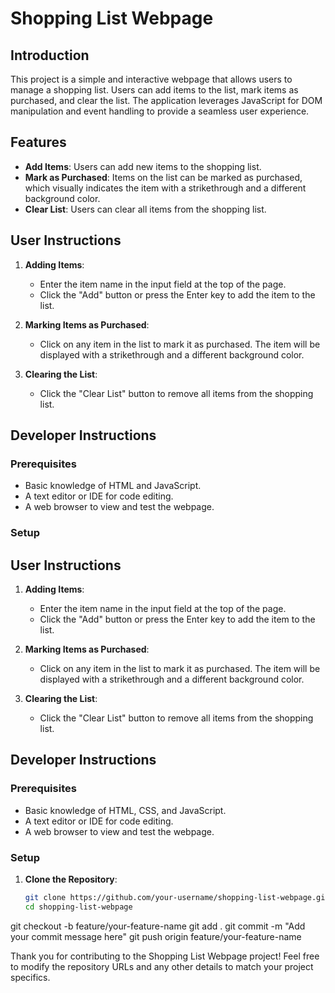 # Shopping List Webpage

## Introduction

This project is a simple and interactive webpage that allows users to manage a shopping list. Users can add items to the list, mark items as purchased, and clear the list. The application leverages JavaScript for DOM manipulation and event handling to provide a seamless user experience.

## Features

- **Add Items**: Users can add new items to the shopping list.
- **Mark as Purchased**: Items on the list can be marked as purchased, which visually indicates the item with a strikethrough and a different background color.
- **Clear List**: Users can clear all items from the shopping list.


## User Instructions

1. **Adding Items**:
   - Enter the item name in the input field at the top of the page.
   - Click the "Add" button or press the Enter key to add the item to the list.

2. **Marking Items as Purchased**:
   - Click on any item in the list to mark it as purchased. The item will be displayed with a strikethrough and a different background color.

3. **Clearing the List**:
   - Click the "Clear List" button to remove all items from the shopping list.

## Developer Instructions

### Prerequisites

- Basic knowledge of HTML and JavaScript.
- A text editor or IDE for code editing.
- A web browser to view and test the webpage.

### Setup

## User Instructions

1. **Adding Items**:
   - Enter the item name in the input field at the top of the page.
   - Click the "Add" button or press the Enter key to add the item to the list.

2. **Marking Items as Purchased**:
   - Click on any item in the list to mark it as purchased. The item will be displayed with a strikethrough and a different background color.

3. **Clearing the List**:
   - Click the "Clear List" button to remove all items from the shopping list.

## Developer Instructions

### Prerequisites

- Basic knowledge of HTML, CSS, and JavaScript.
- A text editor or IDE for code editing.
- A web browser to view and test the webpage.

### Setup

1. **Clone the Repository**:
   ```bash
   git clone https://github.com/your-username/shopping-list-webpage.git
   cd shopping-list-webpage
git checkout -b feature/your-feature-name
git add .
git commit -m "Add your commit message here"
git push origin feature/your-feature-name


Thank you for contributing to the Shopping List Webpage project!
Feel free to modify the repository URLs and any other details to match your project specifics.

